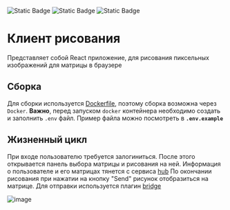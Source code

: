 ![Static Badge](https://img.shields.io/badge/React-18.3.1-blue?logo=react)
![Static Badge](https://img.shields.io/badge/bootstrap-5.3.3-blue?logo=bootstrap)
![Static Badge](https://img.shields.io/badge/docker-25.0.4-blue?logo=docker)

# Клиент рисования

Представляет собой React приложение, для рисования пиксельных изображений для матрицы в браузере

## Сборка

Для сборки используется [Dockerfile](https://github.com/awrura/bridge/blob/main/docker/Dockerfile), поэтому сборка возможна через `Docker`. **Важно**, перед запуском `docker` контейнера необходимо создать и заполнить `.env` файл. Пример файла можно посмотреть в **`.env.example`**

## Жизненный цикл

При входе пользователю требуется залогиниться. После этого открывается панель выбора матрицы и рисования на ней. Информация о пользователе и его матрицах тянется с сервиса [hub](https://github.com/awrura/hub) По окончании рисования при нажатии на кнопку "Send" рисунок отобразиться на матрице. Для отправки используется плагин [bridge](https://github.com/awrura/bridge)

![image](https://github.com/user-attachments/assets/80350ee8-3a63-43f4-9a88-3e489b89b474)
